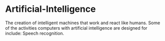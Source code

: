 # Artificial-Intelligence
The creation of intelligent machines that work and react like humans. Some of the activities computers with artificial intelligence are designed for include: Speech recognition. 
